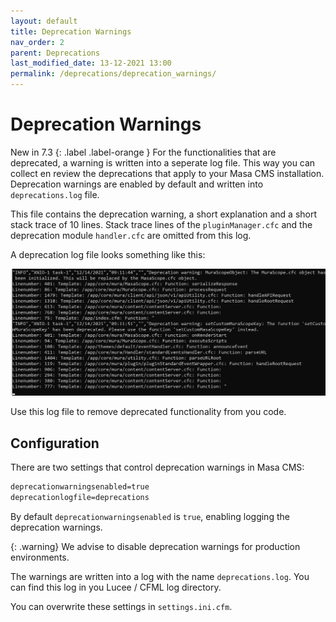 ```yaml
---
layout: default
title: Deprecation Warnings
nav_order: 2
parent: Deprecations
last_modified_date: 13-12-2021 13:00
permalink: /deprecations/deprecation_warnings/
---
```


# Deprecation Warnings
New in 7.3
{: .label .label-orange }
For the functionalities that are deprecated, a warning is written into a seperate log file.
This way you can collect en review the deprecations that apply to your Masa CMS installation.
Deprecation warnings are enabled by default and written into `deprecations.log` file.

This file contains the deprecation warning, a short explanation and a short stack trace of 10 lines.
Stack trace lines of the `pluginManager.cfc` and the deprecation module `handler.cfc` are omitted from this log.

A deprecation log file looks something like this:

![](/assets/06_deprecations/deprecation_warnings/deprecation_log_1.png)

Use this log file to remove deprecated functionality from you code.

## Configuration
There are two settings that control deprecation warnings in Masa CMS:

```markdown
deprecationwarningsenabled=true
deprecationlogfile=deprecations
```

By default `deprecationwarningsenabled` is `true`, enabling logging the deprecation warnings.

{: .warning}
We advise to disable deprecation warnings for production environments.

The warnings are written into a log with the name `deprecations.log`. You can find this log in you Lucee / CFML log directory.

You can overwrite these settings in `settings.ini.cfm`.